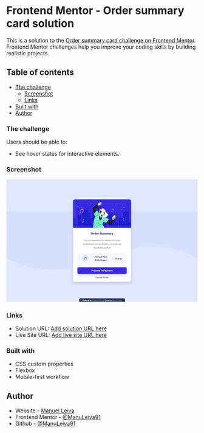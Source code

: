 # Frontend Mentor - Order summary card solution

This is a solution to the [Order summary card challenge on Frontend Mentor](https://www.frontendmentor.io/challenges/order-summary-component-QlPmajDUj). Frontend Mentor challenges help you improve your coding skills by building realistic projects. 

## Table of contents

- [The challenge](#the-challenge)
  - [Screenshot](#screenshot)
  - [Links](#links)
- [Built with](#built-with)
- [Author](#author)

### The challenge

Users should be able to:

- See hover states for interactive elements.

### Screenshot

![](./images/screenshot.png)

### Links

- Solution URL: [Add solution URL here](https://your-solution-url.com)
- Live Site URL: [Add live site URL here](https://your-live-site-url.com)


### Built with

- CSS custom properties
- Flexbox
- Mobile-first workflow

## Author

- Website - [Manuel Leiva](https://www.your-site.com)
- Frontend Mentor - [@ManuLeiva91](https://www.frontendmentor.io/profile/ManuLeiva91)
- Github - [@ManuLeiva91](https://github.com/ManuLeiva91)